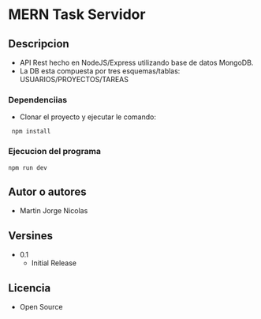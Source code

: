 # MERN Task Servidor

## Descripcion

- API Rest hecho en NodeJS/Express utilizando base de datos MongoDB.
- La DB esta compuesta por tres esquemas/tablas: USUARIOS/PROYECTOS/TAREAS

### Dependenciias

- Clonar el proyecto y ejecutar le comando:

```
 npm install
```

### Ejecucion del programa

```
npm run dev
```

## Autor o autores

- Martin Jorge Nicolas

## Versines

- 0.1
  - Initial Release

## Licencia

- Open Source
